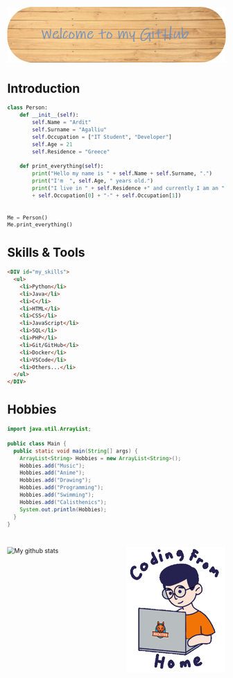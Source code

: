 ![welcome image](image.png)
<br>
# Introduction
```python
class Person:
    def __init__(self):
        self.Name = "Ardit"
        self.Surname = "Agalliu"
        self.Occupation = ["IT Student", "Developer"]
        self.Age = 21
        self.Residence = "Greece"
    
    def print_everything(self):
        print("Hello my name is " + self.Name + self.Surname, ".")
        print("I'm  ", self.Age, " years old.")
        print("I live in " + self.Residence +" and currently I am an " 
        + self.Occupation[0] + "-" + self.Occupation[1])


Me = Person()
Me.print_everything()
```
# Skills & Tools
```HTML
<DIV id="my_skills">
  <ul>
    <li>Python</li>
    <li>Java</li>
    <li>C</li>
    <li>HTML</li>
    <li>CSS</li>
    <li>JavaScript</li>
    <li>SQL</li>
    <li>PHP</li>
    <li>Git/GitHub</li>
    <li>Docker</li>
    <li>VSCode</li>
    <li>Others...</li>
  </ul>
</DIV>
```
# Hobbies
```java
import java.util.ArrayList;

public class Main {
  public static void main(String[] args) {
    ArrayList<String> Hobbies = new ArrayList<String>();
    Hobbies.add("Music");
    Hobbies.add("Anime");
    Hobbies.add("Drawing");
    Hobbies.add("Programming");
    Hobbies.add("Swimming");
    Hobbies.add("Calisthenics");
    System.out.println(Hobbies);
  }
}
```
<br>

![My github stats](https://github-readme-stats.vercel.app/api?username=Arditagalliu&show_icons=true&title_color=fff&icon_color=79ff97&text_color=9f9f9f&bg_color=151515)
<img align='right' src="mygif.gif" width="230">
